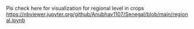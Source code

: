 Pls check here for visualization for regional level in crops
https://nbviewer.jupyter.org/github/Anubhav1107/Senegal/blob/main/regional.ipynb
